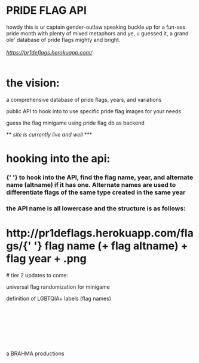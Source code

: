 # PRIDE FLAG API

howdy this is ur captain gender-outlaw speaking buckle up for a fun-ass pride month with plenty of mixed metaphors and ye, u guessed it, a grand ole' database of pride flags mighty and bright.
<br></br>
_https://pr1deflags.herokuapp.com/_
<br></br>

# the vision:

a comprehensive database of pride flags, years, and variations

public API to hook into to use specific pride flag images for your needs

guess the flag minigame using pride flag db as backend

** _site is currently live and well_ \***

# hooking into the api:

<h3>
          {' '}
          to hook into the API, find the flag name, year, and alternate name
          (altname) if it has one. Alternate names are used to differentiate
          flags of the same type created in the same year
        </h3>
        <h3>the API name is all lowercase and the structure is as follows: </h3>
        <h1 id="thestructure">
          http://pr1deflags.herokuapp.com/flags/{' '}
          <b>flag name (+ flag altname) + flag year + .png</b>
        </h1>
# tier 2 updates to come:

universal flag randomization for minigame

definition of LGBTQIA+ labels (flag names)

<br></br>
<br></br>
<br></br>

a BRAHMA productions
